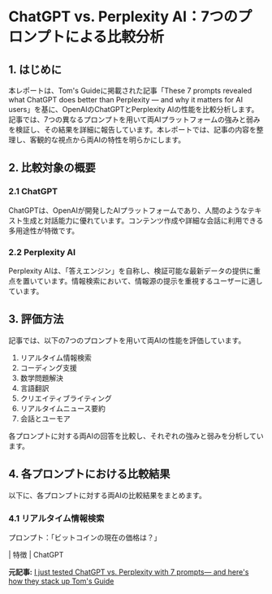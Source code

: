 # ChatGPT vs. Perplexity AI：7つのプロンプトによる比較分析

## 1. はじめに

本レポートは、Tom's Guideに掲載された記事「These 7 prompts revealed what ChatGPT does better than Perplexity — and why it matters for AI users」を基に、OpenAIのChatGPTとPerplexity AIの性能を比較分析します。記事では、7つの異なるプロンプトを用いて両AIプラットフォームの強みと弱みを検証し、その結果を詳細に報告しています。本レポートでは、記事の内容を整理し、客観的な視点から両AIの特性を明らかにします。

## 2. 比較対象の概要

### 2.1 ChatGPT

ChatGPTは、OpenAIが開発したAIプラットフォームであり、人間のようなテキスト生成と対話能力に優れています。コンテンツ作成や詳細な会話に利用できる多用途性が特徴です。

### 2.2 Perplexity AI

Perplexity AIは、「答えエンジン」を自称し、検証可能な最新データの提供に重点を置いています。情報検索において、情報源の提示を重視するユーザーに適しています。

## 3. 評価方法

記事では、以下の7つのプロンプトを用いて両AIの性能を評価しています。

1. リアルタイム情報検索
2. コーディング支援
3. 数学問題解決
4. 言語翻訳
5. クリエイティブライティング
6. リアルタイムニュース要約
7. 会話とユーモア

各プロンプトに対する両AIの回答を比較し、それぞれの強みと弱みを分析しています。

## 4. 各プロンプトにおける比較結果

以下に、各プロンプトに対する両AIの比較結果をまとめます。

### 4.1 リアルタイム情報検索

プロンプト：「ビットコインの現在の価格は？」

| 特徴 | ChatGPT 

**元記事:** [I just tested ChatGPT vs. Perplexity with 7 prompts— and here's how they stack up Tom's Guide](https://www.tomsguide.com/ai/i-just-tested-chatgpt-vs-perplexity-with-7-prompts-heres-how-they-stack-up)